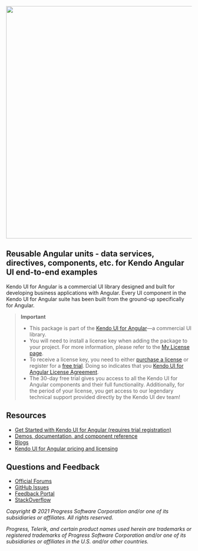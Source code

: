 <a href="https://www.telerik.com/kendo-angular-ui/" target="_blank">
<img width="631" src="https://www.telerik.com/kendo-angular-ui/npm-banner.svg">
</a>

## Reusable Angular units - data services, directives, components, etc. for Kendo Angular UI end-to-end examples

Kendo UI for Angular is a commercial UI library designed and built for developing business applications with Angular. Every UI component in the Kendo UI for Angular suite has been built from the ground-up specifically for Angular.

> **Important**
> * This package is part of the [Kendo UI for Angular](https://www.telerik.com/kendo-angular-ui/)&mdash;a commercial UI library.
> * You will need to install a license key when adding the package to your project. For more information, please refer to the [My License page](https://www.telerik.com/kendo-angular-ui/my-license/).
> * To receive a license key, you need to either [purchase a license](https://www.telerik.com/purchase/kendo-ui/) or register for a [free trial](https://www.telerik.com/download-login-v2-kendo-angular-ui). Doing so indicates that you [Kendo UI for Angular License Agreement](https://www.telerik.com/purchase/license-agreement/kendo-ui).
> * The 30-day free trial gives you access to all the Kendo UI for Angular components and their full functionality. Additionally, for the period of your license, you get access to our legendary technical support provided directly by the Kendo UI dev team!

## Resources

* [Get Started with Kendo UI for Angular (requires trial registration)](https://www.telerik.com/kendo-angular-ui/getting-started)
* [Demos, documentation, and component reference](https://www.telerik.com/kendo-angular-ui/components)
* [Blogs](http://www.telerik.com/blogs/kendo-ui)
* [Kendo UI for Angular pricing and licensing](https://www.telerik.com/purchase/kendo-ui)

## Questions and Feedback

* [Official Forums](https://www.telerik.com/forums/kendo-angular-ui)
* [GitHub Issues](https://github.com/telerik/kendo-angular/issues)
* [Feedback Portal](https://feedback.telerik.com/kendo-angular-ui)
* [StackOverflow](https://stackoverflow.com/questions/tagged/kendo-ui-angular2)

*Copyright © 2021 Progress Software Corporation and/or one of its subsidiaries or affiliates. All rights reserved.*

*Progress, Telerik, and certain product names used herein are trademarks or registered trademarks of Progress Software Corporation and/or one of its subsidiaries or affiliates in the U.S. and/or other countries.*
